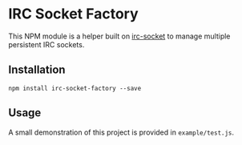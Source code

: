 # IRC Socket Factory ##

This NPM module is a helper built on [irc-socket](https://github.com/Havvy/irc-socket) to manage multiple persistent IRC sockets.

## Installation ##

```
npm install irc-socket-factory --save
```

## Usage ##

A small demonstration of this project is provided in `example/test.js`.
